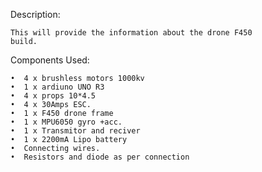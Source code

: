 ﻿Description:
	
	This will provide the information about the drone F450
	build.


Components Used:

    •  4 x brushless motors 1000kv 
    •  1 x ardiuno UNO R3
    •  4 x props 10*4.5 
    •  4 x 30Amps ESC.
    •  1 x F450 drone frame
    •  1 x MPU6050 gyro +acc.
    •  1 x Transmitor and reciver
    •  1 x 2200mA Lipo battery
    •  Connecting wires.
    •  Resistors and diode as per connection




